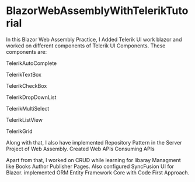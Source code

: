 # BlazorWebAssemblyWithTelerikTutorial

In this Blazor Web Assembly Practice, I Added Telerik UI work blazor and worked on different components of Telerik UI Components.
These components are:

TelerikAutoComplete

TelerikTextBox

TelerikCheckBox

TelerikDropDownList

TelerikMultiSelect

TelerikListView

TelerikGrid



Along with that, I also have implemented Repository Pattern in the Server Project of Web Assembly.
Created Web APIs
Consuming APIs

Apart from that, I worked on CRUD while learning for libaray Managment like Books Author Publisher Pages.
Also configured SyncFusion UI for Blazor.
implemented ORM Entity Framework Core with Code First Approach. 

